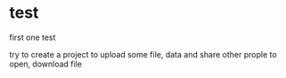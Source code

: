 # test
first one test

try to create a project
to upload some file, data
and share other prople to open, download file
